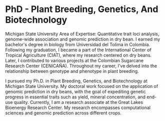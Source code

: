 # PhD - Plant Breeding, Genetics, And Biotechnology

Michigan State University
Area of Expertise: Quantitative trait loci analysis, genome-wide association and genomic prediction in dry bean.
I earned my bachelor's degree in biology from Universidad del Tolima in Colombia. Following my graduation, I became a part of the International Center of Tropical Agriculture (CIAT), where my research centered on dry beans. Later, I contributed to various projects at the Colombian Sugarcane Research Center (CENICAÑA). Throughout my career, I've delved into the relationship between genotype and phenotype in plant breeding.

I pursued my Ph.D. in Plant Breeding, Genetics, and Biotechnology at Michigan State University. My doctoral work focused on the application of genomic prediction in dry beans, with the goal of expediting genetic progress in essential traits such as yield, mineral concentration, and end-use quality. Currently, I am a research associate at the Great Lakes Bioenergy Research Center. My research encompasses computational sciences and genomic prediction across different crops.
